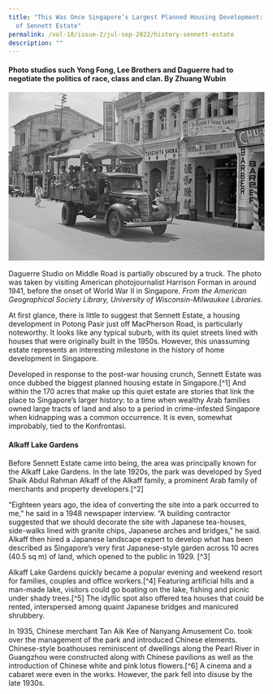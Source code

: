 ```yaml
---
title: "This Was Once Singapore’s Largest Planned Housing Development: A History
  of Sennett Estate"
permalink: /vol-18/issue-2/jul-sep-2022/history-sennett-estate
description: ""
---
```

#### Photo studios such Yong Fong, Lee Brothers and Daguerre had to negotiate the politics of race, class and clan. By **Zhuang Wubin**

![](/images/Vol%2018%20Issue%202/Chinese%20Japanese%20Photo%20Studios/agsphoto_17551_full.png)
<div style="background-color: white;">Daguerre Studio on Middle Road is partially obscured by a truck. The photo was taken by visiting American photojournalist Harrison Forman in around 1941, before the onset of World War II in Singapore. <i>From the American Geographical Society Library, University of Wisconsin-Milwaukee Libraries.</i>
</div>

At first glance, there is little to suggest that Sennett Estate, a housing development in Potong Pasir just off MacPherson Road, is particularly noteworthy. It looks like any typical suburb, with its quiet streets lined with houses that were originally built in the 1950s. However, this unassuming estate represents an interesting milestone in the history of home development in Singapore. 

Developed in response to the post-war housing crunch, Sennett Estate was once dubbed the biggest planned housing estate in Singapore.[^1] And within the 170 acres that make up this quiet estate are stories that link the place to Singapore’s larger history: to a time when wealthy Arab families owned large tracts of land and also to a period in crime-infested Singapore when kidnapping was a common occurrence. It is even, somewhat improbably, tied to the Konfrontasi. 

#### **Alkaff Lake Gardens**

Before Sennett Estate came into being, the area was principally known for the Alkaff Lake Gardens. In the late 1920s, the park was developed by Syed Shaik Abdul Rahman Alkaff of the Alkaff family, a prominent Arab family of merchants and property developers.[^2]

“Eighteen years ago, the idea of converting the site into a park occurred to me,” he said in a 1948 newspaper interview. “A building contractor suggested that we should decorate the site with Japanese tea-houses, side-walks lined with granite chips, Japanese arches and bridges,” he said. Alkaff then hired a Japanese landscape expert to develop what has been described as Singapore’s very first Japanese-style garden across 10 acres (40.5 sq m) of land, which opened to the public in 1929. [^3]

Alkaff Lake Gardens quickly became a popular evening and weekend resort for families, couples and office workers.[^4] Featuring artificial hills and a man-made lake, visitors could go boating on the lake, fishing and picnic under shady trees.[^5] The idyllic spot also offered tea houses that could be rented, interspersed among quaint Japanese bridges and manicured shrubbery.

In 1935, Chinese merchant Tan Aik Kee of Nanyang Amusement Co. took over the management of the park and introduced Chinese elements. Chinese-style boathouses reminiscent of dwellings along the Pearl River in Guangzhou were constructed along with Chinese pavilions as well as the introduction of Chinese white and pink lotus flowers.[^6] A cinema and a cabaret were even in the works. However, the park fell into disuse by the late 1930s.